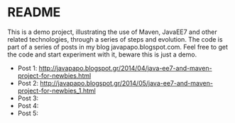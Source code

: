 # README #

This is a demo project, illustrating the use of Maven, JavaEE7 and other related technologies, through a series of steps and evolution. The code is part of a series of posts in my blog javapapo.blogspot.com. Feel free to get the code and start experiment with it, beware this is just a demo.

* Post 1: http://javapapo.blogspot.gr/2014/04/java-ee7-and-maven-project-for-newbies.html
* Post 2: http://javapapo.blogspot.gr/2014/05/java-ee7-and-maven-project-for-newbies_1.html
* Post 3:
* Post 4:
* Post 5: 
